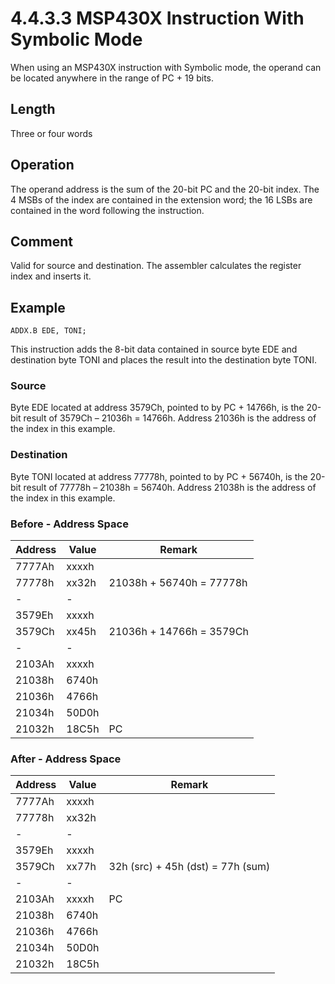 # 4.4.3.3 MSP430X Instruction With Symbolic Mode

When using an MSP430X instruction with Symbolic mode, the operand can be located anywhere in the range of PC + 19 bits.

## Length

Three or four words

## Operation

The operand address is the sum of the 20-bit PC and the 20-bit index. The 4 MSBs of the index are contained in the
extension word; the 16 LSBs are contained in the word following the instruction.

## Comment

Valid for source and destination. The assembler calculates the register index and inserts it.

## Example

`ADDX.B EDE, TONI;`

This instruction adds the 8-bit data contained in source byte EDE and destination byte TONI and places the result
into the destination byte TONI.

### Source

Byte EDE located at address 3579Ch, pointed to by PC + 14766h, is the 20-bit result of 3579Ch – 21036h = 14766h.
Address 21036h is the address of the index in this example.

### Destination

Byte TONI located at address 77778h, pointed to by PC + 56740h, is the 20-bit result of 77778h – 21038h = 56740h.
Address 21038h is the address of the index in this example.

### Before - Address Space

| Address | Value | Remark                   |
| ------- | ----- | ------------------------ |
| 7777Ah  | xxxxh |                          |
| 77778h  | xx32h | 21038h + 56740h = 77778h |
| -       | -     |                          |
| 3579Eh  | xxxxh |                          |
| 3579Ch  | xx45h | 21036h + 14766h = 3579Ch |
| -       | -     |                          |
| 2103Ah  | xxxxh |                          |
| 21038h  | 6740h |                          |
| 21036h  | 4766h |                          |
| 21034h  | 50D0h |                          |
| 21032h  | 18C5h | PC                       |

### After - Address Space

| Address | Value | Remark                            |
| ------- | ----- | --------------------------------- |
| 7777Ah  | xxxxh |                                   |
| 77778h  | xx32h |                                   |
| -       | -     |                                   |
| 3579Eh  | xxxxh |                                   |
| 3579Ch  | xx77h | 32h (src) + 45h (dst) = 77h (sum) |
| -       | -     |                                   |
| 2103Ah  | xxxxh | PC                                |
| 21038h  | 6740h |                                   |
| 21036h  | 4766h |                                   |
| 21034h  | 50D0h |                                   |
| 21032h  | 18C5h |                                   |
